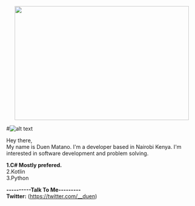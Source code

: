 <p align="center">
  <img width="460" height="300" src="https://github.com/mafive/mafive/blob/main/Capture.PNG">
</p>

#![alt text](https://github.com/mafive/mafive/blob/main/Capture.PNG "Logo Title Text 1")


Hey there,<br/>
My name is Duen Matano. I'm a developer based in Nairobi Kenya. I'm interested in software development and problem solving.


**1.C# Mostly prefered.**<br/>
2.Kotlin<br/>
3.Python<br/>

**----------Talk To Me---------**<br/>
**Twitter:** (https://twitter.com/__duen)<br/>
